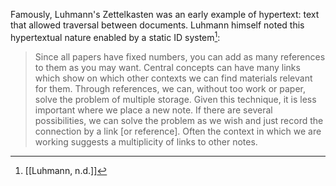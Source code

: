 Famously, Luhmann's Zettelkasten was an early example of hypertext: text that allowed traversal between documents. Luhmann himself noted this hypertextual nature enabled by a static ID system[^1]:
> Since all papers have fixed numbers, you can add as many references to them as you may want. Central concepts can have many links which show on which other contexts we can find materials relevant for them. Through references, we can, without too work or paper, solve the problem of multiple storage. Given this technique, it is less important where we place a new note. If there are several possibilities, we can solve the problem as we wish and just record the connection by a link \[or reference\]. Often the context in which we are working suggests a multiplicity of links to other notes.

[^1]: [[Luhmann, n.d.]]